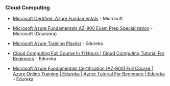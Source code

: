 ### Cloud Computing

<!--* [Cloud Computing and Development](https://uaceit.com/courses/cloud-computing-and-development) - Ashwin Kumar Ramaswamy (UAceIt) (email address *required*)-->

- [Microsoft Certified: Azure Fundamentals](https://docs.microsoft.com/en-us/learn/certifications/azure-fundamentals/) - Microsoft

- [Microsoft Azure Fundamentals AZ-900 Exam Prep Specialization](https://www.coursera.org/specializations/microsoft-azure-fundamentals-az-900?) - Microsoft (Coursera)

- [Microsoft Azure Training Playlist](https://www.youtube.com/playlist?list=PL9ooVrP1hQOHdFketT6JzY-71nBgIu-n0) - Edureka

- [Cloud Computing Full Course In 11 Hours \| Cloud Computing Tutorial For Beginners](https://www.youtube.com/watch?v=2LaAJq1lB1Q) - Edureka

- [Microsoft Azure Fundamentals Certification (AZ-900) Full Course | Azure Online Training | Edureka | Azure Tutorial For Beginners | Edureka](https://www.youtube.com/watch?v=wK3U7xSt31M&t=11939s) - Edureka
